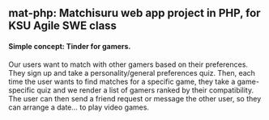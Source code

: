 ## mat-php: Matchisuru web app project in PHP, for KSU Agile SWE class

#### Simple concept: Tinder for gamers.
Our users want to match with other gamers based on their preferences. They sign up and take a personality/general preferences quiz. Then, each time the user wants to find matches for a specific game, they take a game-specific quiz and we render a list of gamers ranked by their compatibility. The user can then send a friend request or message the other user, so they can arrange a date... to play video games.
